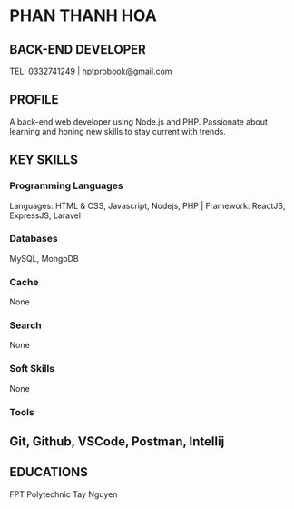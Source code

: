 # PHAN THANH HOA
## BACK-END DEVELOPER
TEL: 0332741249 | hptprobook@gmail.com
## PROFILE
A back-end web developer using Node.js and PHP. Passionate about learning and honing new skills to stay current with trends.
## KEY SKILLS
### Programming Languages
Languages: HTML & CSS, Javascript, Nodejs, PHP | Framework: ReactJS, ExpressJS, Laravel
### Databases
MySQL, MongoDB
### Cache
None
### Search
None
### Soft Skills
None
### Tools
Git, Github, VSCode, Postman, Intellij
---
## EDUCATIONS
FPT Polytechnic Tay Nguyen

